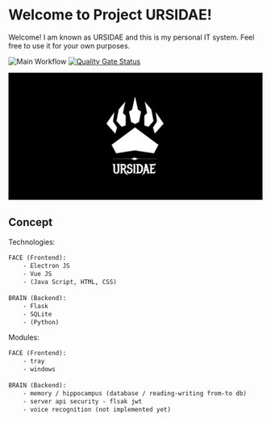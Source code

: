 # Welcome to Project URSIDAE!

Welcome! I am known as URSIDAE and this is my personal IT system. Feel free to use it for your own purposes.

![Main Workflow](https://github.com/URSIDAE97/Project-URSIDAE/workflows/Main%20Workflow/badge.svg?branch=master)
[![Quality Gate Status](https://sonarcloud.io/api/project_badges/measure?project=URSIDAE97_Project-URSIDAE&metric=alert_status)](https://sonarcloud.io/dashboard?id=URSIDAE97_Project-URSIDAE)

![LOGO](/assets/logo/logo_github.png)

## Concept

Technologies:

    FACE (Frontend):
        - Electron JS
        - Vue JS
        - (Java Script, HTML, CSS)

    BRAIN (Backend):
        - Flask
        - SQLite
        - (Python)

Modules:

    FACE (Frontend):
        - tray
        - windows

    BRAIN (Backend):
        - memory / hippocampus (database / reading-writing from-to db)
        - server api security - flsak jwt
        - voice recognition (not implemented yet)
